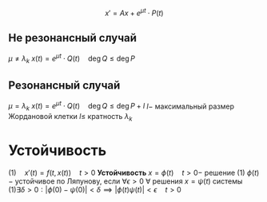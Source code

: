 $$x'=Ax+e^{\mu t}\cdot P(t)$$
## Не резонансный случай
$\mu \neq \lambda_k$
$x(t)=e^{\mu t} \cdot Q(t)\quad \deg Q\le \deg P$
## Резонансный случай
$\mu = \lambda_k$
$x(t)=e^{\mu t}\cdot Q(t) \quad \deg Q\le \deg P+l$
$l-$ максимальный размер Жордановой клетки
$l\le$ кратность $\lambda_k$

# Устойчивость
$(1) \quad x'(t)=f(t, x(t))\quad t>0$
**Устойчивость**
$x=\phi(t)\quad t>0 -$ решение $(1)$
$\phi(t)-$ устойчивое по Ляпунову, если
$\forall \epsilon >0~\forall$ решения $x=\psi(t)$ системы $(1)  \exists \delta>0: |\phi(0)-\psi(0)|<\delta\implies |\phi(t)\psi(t)|<\epsilon\quad t>0$